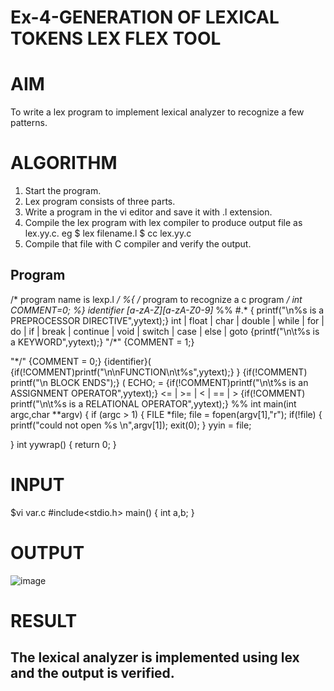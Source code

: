 # Ex-4-GENERATION OF LEXICAL TOKENS LEX FLEX TOOL
# AIM
 To write a lex program to implement lexical analyzer to recognize a few patterns.
# ALGORITHM
1.	Start the program.
2.	Lex program consists of three parts.
3.	Write a program in the vi editor and save it with .l extension.
4.	Compile the lex program with lex compiler to produce output file as lex.yy.c. eg $ lex filename.l $ cc lex.yy.c
5.	Compile that file with C compiler and verify the output.
## Program 
/* program name is lexp.l */
%{
/* program to recognize a c program */
int COMMENT=0;
%}
identifier [a-zA-Z][a-zA-Z0-9]*
%%
#.* { printf("\n%s is a PREPROCESSOR DIRECTIVE",yytext);}
int |
float |
char |
double |
while |
for |
do |
if |
break |
continue |
void |
switch |
case |
else |
goto {printf("\n\t%s is a KEYWORD",yytext);}
"/*" {COMMENT = 1;}
 
"*/" {COMMENT = 0;}
{identifier}\( {if(!COMMENT)printf("\n\nFUNCTION\n\t%s",yytext);}
\} {if(!COMMENT) printf("\n BLOCK ENDS");}
\( ECHO;
= {if(!COMMENT)printf("\n\t%s is an ASSIGNMENT OPERATOR",yytext);}
\<= |
\>= |
\< |
== |
\> {if(!COMMENT) printf("\n\t%s is a RELATIONAL OPERATOR",yytext);}
%%
int main(int argc,char **argv)
{
if (argc > 1)
{
FILE *file;
file = fopen(argv[1],"r");
if(!file)
{
printf("could not open %s \n",argv[1]);
exit(0);
}
yyin = file;

} int yywrap()
{
return 0;
}
# INPUT
$vi var.c
#include<stdio.h>
main()
{
int a,b;
}
# OUTPUT
![image](https://github.com/niranjanadevi-s/Ex-4---GENERATION-OF-LEXICAL-TOKENS-LEX-FLEX-TOOL/assets/141748873/f512e016-d731-426a-b10a-49cbb1fad6a3)

# RESULT
## The lexical analyzer is implemented using lex and the output is verified.
